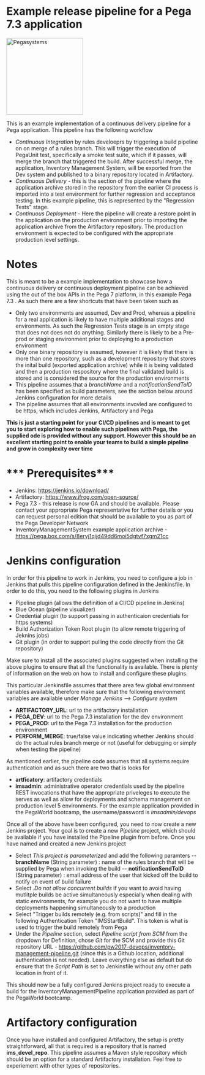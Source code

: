 # Example release pipeline for a Pega 7.3 application 

<a href="https://www.pega.com">
<img src="https://www.pega.com/profiles/pegasystems/themes/custom/pegas/pegakit/public/images/logos/pega-logo.svg" width="200" alt="Pegasystems"/>
</a>

This is an example implementation of a continuous delivery pipeline for a Pega application. This pipeline has the following workflow 
- *Continuous Integration* by rules develoeprs by triggering a build pipeline on on merge of a rules branch. This will trigger the execution of PegaUnit test, specifically a smoke test suite, which if it passes, will merge the branch that triggered the build. After successful merge, the application, Inventory Management System, will be exported from the Dev system and published to a binary repository located in Artifactory.
- *Continuous Delivery* - this is the section of the pipeline where the application archive stored in the repository from the earlier CI process is imported into a test environment for further regression and acceptance testing. In this example pipeline, this is represented by the "Regression Tests" stage.
- *Continuous Deployment* - Here the pipeline will create a restore point in the application on the production environment prior to importing the application archive from the Artifactory repository. The production environment is expected to be configured with the appropriate production level settings.

# **Notes** 

This is meant to be a example implementation to showcase how a continuous delivery or continuous deployment pipeline can be achieved using the out of the box APIs in the Pega 7 platform, in this example Pega 7.3 . As such there are a few shortcuts that have been taken such as
- Only two environments are assumed, Dev and Prod, whereas a pipeline for a real application is likely to have multiple additional stages and environments. As such the Regression Tests stage is an empty stage that does not does not do anything. Similarly there is likely to be a Pre-prod or staging environment prior to deploying to a production environment
- Only one binary repository is assumed, however it is likely that there is more than one repository, such as a development repository that stores the inital build (exported application archive) while it is being validated and then a production respository where the final validated build is stored and is considered the source for the production environments
- This pipeline assumes that a *branchName* and a *notificationSendToID* has been specified as build parameters, see the section below around Jenkins configuration for more details
- The pipeline assumes that all environments invovled are configured to be https, which includes Jenkins, Artifactory and Pega

**This is just a starting point for your CI/CD pipelines and is meant to get you to start exploring how to enable such pipelines with Pega, the supplied ode is provided without any support. However this should be an excellent starting point to enable your teams to build a simple pipeline and grow in complexity over time**

# *** Prerequisites*** 
- Jenkins: https://jenkins.io/download/
- Artifactory: https://www.jfrog.com/open-source/
- Pega 7.3 - this release is now GA and should be available. Please contact your appropriate Pega representative for further details or you can request personal edition that should be available to you as part of the Pega Developer Network
- InventoryManagementSystem example application archive - https://pega.box.com/s/8eryj1qijd49dd6moi5dgtvf7xgm21cc

# **Jenkins configuration**
In order for this pipeline to work in Jenkins, you need to configure a job in Jenkins that pulls this pipeline configuration defined in the Jenkinsfile. In order to do this, you need to the following plugins in Jenkins
- Pipeline plugin  (allows the definition of a CI/CD pipeline in Jenkins)
- Blue Ocean (pipeline visualizer)
- Credential plugin  (to support passing in authenticaion credentials for https systems)
- Build Authorization Token Root plugin (to allow remote triggering of Jeknins jobs)
- Git plugin (in order to support pulling the code directly from the Git repository)

Make sure to install all the associated plugins suggested when installing the above plugins to ensure that all the functionality is available. There is plenty of information on the web on how to install and configure these plugins.

This particular Jenkinsfile assumes that there area few global environment variables available, therefore make sure that the following environment variables are available under *Manage Jenkins --> Configure system* 
- **ARTIFACTORY_URL**:  url to the artifactory installation 
- **PEGA_DEV**: url to the Pega 7.3 installation for the dev environment
- **PEGA_PROD**: url to the Pega 7.3 installation for the production environment
- **PERFORM_MERGE**: true/false value   indicating whether Jenkins should do the actual rules branch merge or not (useful for debugging or simply when testing the pipeline)

As mentioned earlier, the pipeline code assumes that all systems require authentication and as such there are two that is looks for
- **artficatory**: artifactory credentials
- **imsadmin**: administrative operator credentials used by the pipeline REST invocations that have the appropriate priveleges to execute the serves as well as allow for deployments and schema management on production level 5 environments. For the example application provided in the PegaWorld bootcamp, the username/password is *imsadmin/devops*

Once all of the above have been configured, you need to now create a new Jenkins project. Your goal is to create a new *Pipeline* project, which should be available if you have installed the Pipeline plugin from before. Once you have named and created a new Jenkins project
- Select *This project is parameterized* and add the following paramters
-- **branchName** (String parameter) : name of the rules branch that will be supplied by Pega when invoking the build
-- **notificationSendToID** (String parameter) : email address of the user that kicked off the build to notify on event of build failure
- Select *.Do not allow concurrent builds* if you want to avoid having mutlitple builds be active simultaneously especially when dealing with static environments, for example you do not want to have multiple deployments happening simultaneously to a production 
- Select "Trigger builds remotely (e.g. from scripts)" and fill in the following Authentication Token "IMSStartBuild". This token is what is used to trigger the build remotely from Pega
- Under the *Pipeline* section, select *Pipeline script from SCM* from the dropdown for Definition, chose *Git* for the SCM and provide this Git repository URL - https://github.com/pw2017-devops/inventory-management-pipeline.git (since this is a Github location, additional authentication is not needed). Leave everything else as default but do ensure that the *Script Path* is set to Jenkinsfile without any other path location in front of it.

This should now be a fully configured Jenkins project ready to execute a build for the InventoryManagementPipeline application provided as part of the PegaWorld bootcamp.


# **Artifactory configuration**
Once you have installed and configured Artifactory, the setup is pretty straightforward, all that is required is a repository that is named **ims_devel_repo**. This pipeline assumes a Maven style repository which should be an option for a standard Artifactory installation. Feel free to experiement with other types of repositories.

 





